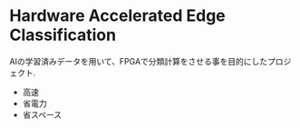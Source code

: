 # **H**ardware **A**ccelerated **E**dge **C**lassification
AIの学習済みデータを用いて、FPGAで分類計算をさせる事を目的にしたプロジェクト.

- 高速
- 省電力
- 省スペース
